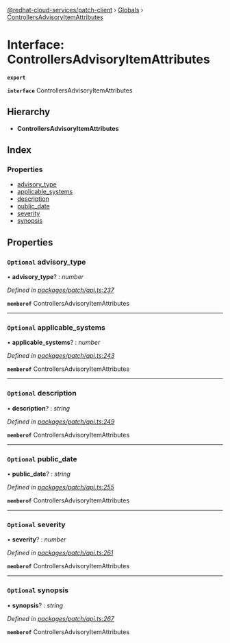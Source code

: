 [@redhat-cloud-services/patch-client](../README.md) › [Globals](../globals.md) › [ControllersAdvisoryItemAttributes](controllersadvisoryitemattributes.md)

# Interface: ControllersAdvisoryItemAttributes

**`export`** 

**`interface`** ControllersAdvisoryItemAttributes

## Hierarchy

* **ControllersAdvisoryItemAttributes**

## Index

### Properties

* [advisory_type](controllersadvisoryitemattributes.md#optional-advisory_type)
* [applicable_systems](controllersadvisoryitemattributes.md#optional-applicable_systems)
* [description](controllersadvisoryitemattributes.md#optional-description)
* [public_date](controllersadvisoryitemattributes.md#optional-public_date)
* [severity](controllersadvisoryitemattributes.md#optional-severity)
* [synopsis](controllersadvisoryitemattributes.md#optional-synopsis)

## Properties

### `Optional` advisory_type

• **advisory_type**? : *number*

*Defined in [packages/patch/api.ts:237](https://github.com/RedHatInsights/javascript-clients/blob/b0e959d/packages/patch/api.ts#L237)*

**`memberof`** ControllersAdvisoryItemAttributes

___

### `Optional` applicable_systems

• **applicable_systems**? : *number*

*Defined in [packages/patch/api.ts:243](https://github.com/RedHatInsights/javascript-clients/blob/b0e959d/packages/patch/api.ts#L243)*

**`memberof`** ControllersAdvisoryItemAttributes

___

### `Optional` description

• **description**? : *string*

*Defined in [packages/patch/api.ts:249](https://github.com/RedHatInsights/javascript-clients/blob/b0e959d/packages/patch/api.ts#L249)*

**`memberof`** ControllersAdvisoryItemAttributes

___

### `Optional` public_date

• **public_date**? : *string*

*Defined in [packages/patch/api.ts:255](https://github.com/RedHatInsights/javascript-clients/blob/b0e959d/packages/patch/api.ts#L255)*

**`memberof`** ControllersAdvisoryItemAttributes

___

### `Optional` severity

• **severity**? : *number*

*Defined in [packages/patch/api.ts:261](https://github.com/RedHatInsights/javascript-clients/blob/b0e959d/packages/patch/api.ts#L261)*

**`memberof`** ControllersAdvisoryItemAttributes

___

### `Optional` synopsis

• **synopsis**? : *string*

*Defined in [packages/patch/api.ts:267](https://github.com/RedHatInsights/javascript-clients/blob/b0e959d/packages/patch/api.ts#L267)*

**`memberof`** ControllersAdvisoryItemAttributes
